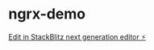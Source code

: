 # ngrx-demo

[Edit in StackBlitz next generation editor ⚡️](https://stackblitz.com/~/github.com/nicopaulino/ngrx-demo)